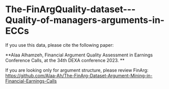 # The-FinArgQuality-dataset---Quality-of-managers-arguments-in-ECCs

If you use this data, please cite the following paper: 

**Alaa Alhamzeh, Financial Argument Quality Assessment in
Earnings Conference Calls, at the 34th DEXA conference 2023. 
**

If you are looking only for argument structure, please review FinArg: 
https://github.com/Alaa-Ah/The-FinArg-Dataset-Argument-Mining-in-Financial-Earnings-Calls 
